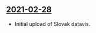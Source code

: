## [2021-02-28](https://github.com/faktaoklimatu/graphics/blob/21d375382382c1115c987301cca5a03a830179fd/data-visualization/emissions/slovakia/ghg-emissions-in-slovakia-by-sector/sk-emisie-sr.ai)

- Initial upload of Slovak datavis.

